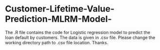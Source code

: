 # Customer-Lifetime-Value-Prediction-MLRM-Model-
The .R file contains the code for Logistic regression model to predict the loan default by customers. 
The data is given in .csv file.
Please change the working directory path to .csv file location.
Thanks.
